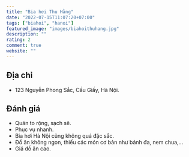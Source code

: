 ```yaml
---
title: "Bia hơi Thu Hằng"
date: "2022-07-15T11:07:20+07:00"
tags: ["biahoi", "hanoi"]
featured_image: "images/biahoithuhang.jpg"
description: ""
rating: 2
comment: true
website: ""
---
```


## Địa chỉ

- 123 Nguyễn Phong Sắc, Cầu Giấy, Hà Nội.


## Đánh giá

- Quán to rộng, sạch sẽ.
- Phục vụ nhanh.
- Bia hơi Hà Nội cũng không quá đặc sắc.
- Đồ ăn không ngon, thiếu các món cơ bản như bánh đa, nem chua,...
- Giá đồ ăn cao.
